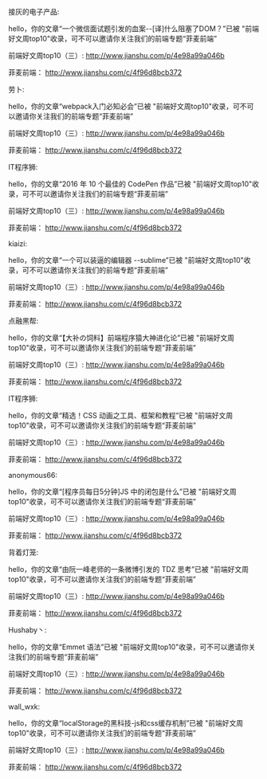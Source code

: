 
接灰的电子产品:

hello，你的文章“一个微信面试题引发的血案--[译]什么阻塞了DOM？”已被 "前端好文周top10"收录，可不可以邀请你关注我们的前端专题“菲麦前端”

前端好文周top10（三）:
http://www.jianshu.com/p/4e98a99a046b

菲麦前端：
http://www.jianshu.com/c/4f96d8bcb372


劳卜:

hello，你的文章“webpack入门必知必会”已被 "前端好文周top10"收录，可不可以邀请你关注我们的前端专题“菲麦前端”

前端好文周top10（三）:
http://www.jianshu.com/p/4e98a99a046b

菲麦前端：
http://www.jianshu.com/c/4f96d8bcb372


IT程序狮:

hello，你的文章“2016 年 10 个最佳的 CodePen 作品”已被 "前端好文周top10"收录，可不可以邀请你关注我们的前端专题“菲麦前端”

前端好文周top10（三）:
http://www.jianshu.com/p/4e98a99a046b

菲麦前端：
http://www.jianshu.com/c/4f96d8bcb372


kiaizi:

hello，你的文章“一个可以装逼的编辑器 --sublime”已被 "前端好文周top10"收录，可不可以邀请你关注我们的前端专题“菲麦前端”

前端好文周top10（三）:
http://www.jianshu.com/p/4e98a99a046b

菲麦前端：
http://www.jianshu.com/c/4f96d8bcb372


点融黑帮:

hello，你的文章“【大补の饲料】前端程序猿大神进化论”已被 "前端好文周top10"收录，可不可以邀请你关注我们的前端专题“菲麦前端”

前端好文周top10（三）:
http://www.jianshu.com/p/4e98a99a046b


菲麦前端：
http://www.jianshu.com/c/4f96d8bcb372


IT程序狮:

hello，你的文章“精选！CSS 动画之工具、框架和教程”已被 "前端好文周top10"收录，可不可以邀请你关注我们的前端专题“菲麦前端”

前端好文周top10（三）:
http://www.jianshu.com/p/4e98a99a046b


菲麦前端：
http://www.jianshu.com/c/4f96d8bcb372


anonymous66:

hello，你的文章“[程序员每日5分钟]JS 中的闭包是什么”已被 "前端好文周top10"收录，可不可以邀请你关注我们的前端专题“菲麦前端”

前端好文周top10（三）:
http://www.jianshu.com/p/4e98a99a046b


菲麦前端：
http://www.jianshu.com/c/4f96d8bcb372


背着灯笼:

hello，你的文章“由阮一峰老师的一条微博引发的 TDZ 思考”已被 "前端好文周top10"收录，可不可以邀请你关注我们的前端专题“菲麦前端”

前端好文周top10（三）:
http://www.jianshu.com/p/4e98a99a046b


菲麦前端：
http://www.jianshu.com/c/4f96d8bcb372


Hushaby丶:

hello，你的文章“Emmet 语法”已被 "前端好文周top10"收录，可不可以邀请你关注我们的前端专题“菲麦前端”

前端好文周top10（三）:
http://www.jianshu.com/p/4e98a99a046b


菲麦前端：
http://www.jianshu.com/c/4f96d8bcb372


wall_wxk:

hello，你的文章“localStorage的黑科技-js和css缓存机制”已被 "前端好文周top10"收录，可不可以邀请你关注我们的前端专题“菲麦前端”

前端好文周top10（三）:
http://www.jianshu.com/p/4e98a99a046b


菲麦前端：
http://www.jianshu.com/c/4f96d8bcb372

